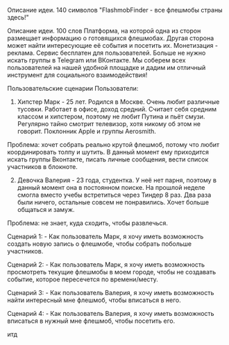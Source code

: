 Описание идеи. 140 символов
"FlashmobFinder - все флешмобы страны здесь!"

Описание идеи. 100 слов
Платформа, на которой одна из сторон размещает информацию о готовящихся флешмобах. Другая сторона может найти интересующие её события и посетить их. Монетизация - реклама. Сервис бесплатен для пользователей.
Больше не нужно искать группы в Telegram или ВКонтакте. Мы соберем всех пользователей на нашей удобной площадке и дадим им отличный инструмент для социального взаимодействия!

Пользовательские сценарии
Пользователи:
1) Хипстер
Марк - 25 лет. Родился в Москве. Очень любит различные тусовки. Работает в офисе, доход средний. Считает себя средним классом и хипстером, поэтому не любит Путина и пьёт смузи. Регулярно тайно смотрит телевизор, хотя никому об этом не говорит. Поклонник Apple и группы Aerosmith.

Проблема: хочет собрать реально крутой флешмоб, потому что любит координировать толпу и шутить. В данный момент ему приходится искать группы Вконтакте, писать личные сообщения, вести список участников в блокноте.

2) Девочка
Валерия - 23 года, студентка. У неё нет парня, поэтому в данный момент она в постоянном поиске. На прошлой неделе смогла вместо учебы встретиться через Тиндер 8 раз. Два раза были ничего, остальные совсем не понравились. Хочет больше общаться и замуж.

Проблема: не знает, куда сходить, чтобы развлечься.

Сценарий 1: - Как пользователь Марк, я хочу иметь возможность создать новую запись о флешмобе, чтобы собрать побольше участников.

Сценарий 2: - Как пользователь Марк, я хочу иметь возможность просмотреть текущие флешмобы в моем городе, чтобы не создавать событие, которое пересечется по времени/месту.

Сценарий 3: - Как пользователь Валерия, я хочу иметь возможность найти интересный мне флешмоб, чтобы вписаться в него.

Сценарий 4: - Как пользователь Валерия, я хочу иметь возможность вписаться в нужный мне флешмоб, чтобы посетить его.

итд
